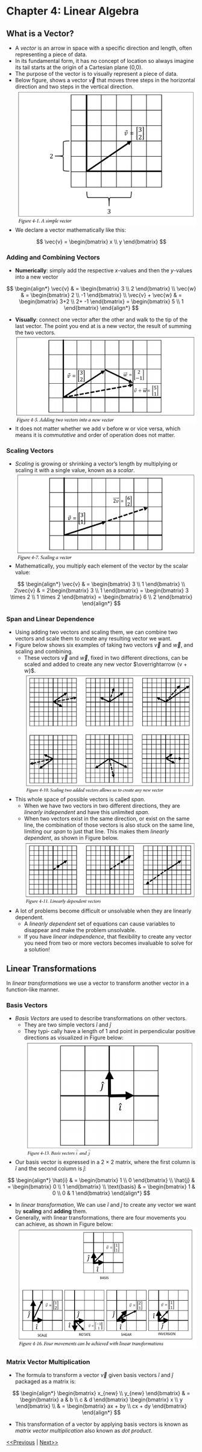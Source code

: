 # Chapter 4: Linear Algebra
## What is a Vector?
* A _vector_ is an arrow in space with a specific direction and length, often representing a piece of data.
* In its fundamental form, it has no concept of location so always imagine its tail starts at the origin of a Cartesian plane (0,0).
* The purpose of the vector is to visually represent a piece of data.
* Below figure, shows a vector $\vec{v}$ that moves three steps in the horizontal direction and two steps in the vertical direction.
![A simple vector](./images/vector-01.jpg)  
* We declare a vector mathematically like this:

$$
\vec{v} = \begin{bmatrix}
x \\
y
\end{bmatrix}
$$

### Adding and Combining Vectors
* **Numerically**: simply add the respective $x$-values and then the $y$-values into a new vector

$$
\begin{align*}
\vec{v} & = \begin{bmatrix} 3 \\ 2 \end{bmatrix} \\
\vec{w} & = \begin{bmatrix} 2 \\ -1 \end{bmatrix} \\
\vec{v} + \vec{w} & = \begin{bmatrix} 3+2 \\ 2+ -1 \end{bmatrix} = \begin{bmatrix} 5 \\ 1 \end{bmatrix}
\end{align*}
$$

* **Visually**: connect one vector after the other and walk to the tip of the last vector. The point you end at is a new vector, the result of summing the two vectors.  
![Adding two vectors into a new vector](./images/vector-02.jpg)
* It does not matter whether we add v before w or vice versa, which means it is _commutative_ and order of operation does not matter.
### Scaling Vectors
* _Scaling_ is growing or shrinking a vector’s length by multiplying or scaling it with a single value, known as a _scalar_.
![Scaling a vector](./images/vector-03.jpg)
* Mathematically, you multiply each element of the vector by the scalar value:

$$
\begin{align*}
\vec{v} & = \begin{bmatrix} 3 \\ 1 \end{bmatrix} \\
2\vec{v} & = 2\begin{bmatrix} 3 \\ 1 \end{bmatrix} = \begin{bmatrix} 3 \times 2 \\ 1 \times 2 \end{bmatrix} = \begin{bmatrix} 6 \\ 2 \end{bmatrix}
\end{align*}
$$
### Span and Linear Dependence
* Using adding two vectors and scaling them, we can combine two vectors and scale them to create any resulting vector we want.
* Figure below shows six examples of taking two vectors $\vec{v}$ and $\vec{w}$, and scaling and combining.
    * These vectors $\vec{v}$ and $\vec{w}$, fixed in two different directions, can be scaled and added to create any new vector $\overrightarrow {v + w}$.
![Scaling two added vectors allows us to create any new vector](./images/vector-04.jpg)
* This whole space of possible vectors is called _span_.
    * When we have two vectors in two different directions, they are _linearly independent_ and have this unlimited _span_.
    * When two vectors exist in the same direction, or exist on the same line, the combination of those vectors is also stuck on the same line, limiting our _span_ to just that line. This makes them _linearly dependent_, as shown in Figure below.
![Linearly dependent vectors](./images/vector-05.jpg)
* A lot of problems become difficult or unsolvable when they are linearly dependent.
    * A _linearly dependent_ set of equations can cause variables to disappear and make the problem unsolvable.
    * If you have _linear independence_, that flexibility to create any vector you need from two or more vectors becomes invaluable to solve for a solution!

## Linear Transformations
In _linear transformations_ we use a vector to transform another vector in a function-like manner.
### Basis Vectors
* _Basis Vectors_ are used to describe transformations on other vectors.
    * They are two simple vectors $\hat{i}$ and $\hat{j}$
    * They typi‐ cally have a length of 1 and point in perpendicular positive directions as visualized in Figure below:
    ![Basis vectors $\hat{i}$ and $\hat{j}$](./images/vector-06.jpg)
* Our basis vector is expressed in a 2 × 2 matrix, where the first column is $\hat{i}$ and the second column is $\hat{j}$:

$$
\begin{align*}
\hat{i} & = \begin{bmatrix} 1 \\ 0 \end{bmatrix} \\
\hat{j} & = \begin{bmatrix} 0 \\ 1 \end{bmatrix} \\
\text{basis} & = \begin{bmatrix} 1 & 0 \\ 0 & 1 \end{bmatrix}
\end{align*}
$$

* In _linear transformation_, We can use $\hat{i}$ and $\hat{j}$ to create any vector we want by **scaling** and **adding** them.
* Generally, with linear transformations, there are four movements you can achieve, as shown in Figure below:
![Four movements can be achieved with linear transformations](./images/vector-07.jpg)

### Matrix Vector Multiplication
* The formula to transform a vector $\vec{v}$ given basis vectors $\hat{i}$ and $\hat{j}$ packaged as a matrix is:

$$
\begin{align*}
\begin{bmatrix} x_{new} \\ y_{new} \end{bmatrix} & = \begin{bmatrix} a & b \\ c & d \end{bmatrix} \begin{bmatrix} x \\ y \end{bmatrix} \\
& = \begin{bmatrix} ax + by \\ cx + dy \end{bmatrix}
\end{align*}
$$

* This transformation of a vector by applying basis vectors is known as _matrix vector multiplication_ also known as _dot product_.


[<<Previous](../statistics_hypothesis_testing/README.md) | [Next>>]()